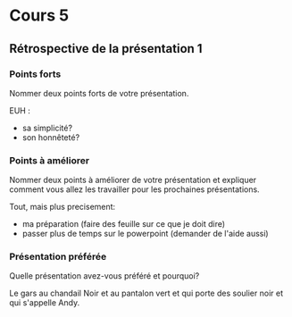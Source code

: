 # Cours 5
## Rétrospective de la présentation 1

### Points forts
Nommer deux points forts de votre présentation.

EUH :
* sa simplicité?
* son honnêteté?

### Points à améliorer
Nommer deux points à améliorer de votre présentation et expliquer comment vous allez les travailler pour les prochaines présentations. 

Tout, mais plus precisement:
* ma préparation (faire des feuille sur ce que je doit dire)
* passer plus de temps sur le powerpoint (demander de l'aide aussi)

### Présentation préférée
Quelle présentation avez-vous préféré et pourquoi? 

Le gars au chandail Noir et au pantalon vert et qui porte des soulier noir et qui s'appelle Andy. 
